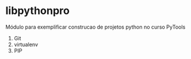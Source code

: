# libpythonpro
Módulo para exemplificar construcao de projetos python no curso PyTools

1. Git
2. virtualenv
3. PIP